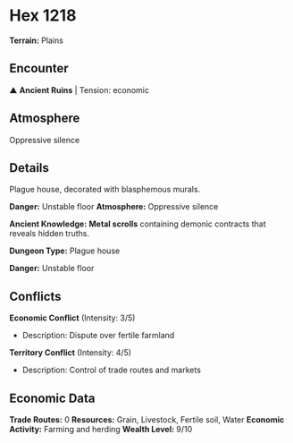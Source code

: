 # Hex 1218

**Terrain:** Plains

## Encounter
▲ **Ancient Ruins** | Tension: economic

## Atmosphere
Oppressive silence

## Details
Plague house, decorated with blasphemous murals.

**Danger:** Unstable floor
**Atmosphere:** Oppressive silence


**Ancient Knowledge:** **Metal scrolls** containing demonic contracts that reveals hidden truths.

**Dungeon Type:** Plague house

**Danger:** Unstable floor

## Conflicts
**Economic Conflict** (Intensity: 3/5)
- Description: Dispute over fertile farmland

**Territory Conflict** (Intensity: 4/5)
- Description: Control of trade routes and markets

## Economic Data
**Trade Routes:** 0
**Resources:** Grain, Livestock, Fertile soil, Water
**Economic Activity:** Farming and herding
**Wealth Level:** 9/10
